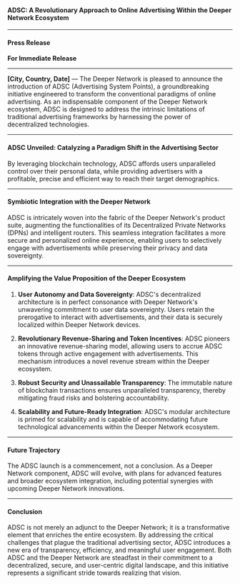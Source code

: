 #### **ADSC: A Revolutionary Approach to Online Advertising Within the Deeper Network Ecosystem**

---

#### **Press Release**

**For Immediate Release**

---

**[City, Country, Date]** — The Deeper Network is pleased to announce the introduction of ADSC (Advertising System Points), a groundbreaking initiative engineered to transform the conventional paradigms of online advertising. As an indispensable component of the Deeper Network ecosystem, ADSC is designed to address the intrinsic limitations of traditional advertising frameworks by harnessing the power of decentralized technologies.

---

#### **ADSC Unveiled: Catalyzing a Paradigm Shift in the Advertising Sector**

By leveraging blockchain technology, ADSC affords users unparalleled control over their personal data, while providing advertisers with a profitable, precise and efficient way to reach their target demographics.

---

#### **Symbiotic Integration with the Deeper Network**

ADSC is intricately woven into the fabric of the Deeper Network's product suite, augmenting the functionalities of its Decentralized Private Networks (DPNs) and intelligent routers. This seamless integration facilitates a more secure and personalized online experience, enabling users to selectively engage with advertisements while preserving their privacy and data sovereignty.

---

#### **Amplifying the Value Proposition of the Deeper Ecosystem**

1. **User Autonomy and Data Sovereignty**: ADSC's decentralized architecture is in perfect consonance with Deeper Network's unwavering commitment to user data sovereignty. Users retain the prerogative to interact with advertisements, and their data is securely localized within Deeper Network devices.

2. **Revolutionary Revenue-Sharing and Token Incentives**: ADSC pioneers an innovative revenue-sharing model, allowing users to accrue ADSC tokens through active engagement with advertisements. This mechanism introduces a novel revenue stream within the Deeper ecosystem.

3. **Robust Security and Unassailable Transparency**: The immutable nature of blockchain transactions ensures unparalleled transparency, thereby mitigating fraud risks and bolstering accountability.

4. **Scalability and Future-Ready Integration**: ADSC's modular architecture is primed for scalability and is capable of accommodating future technological advancements within the Deeper Network ecosystem.

---

#### **Future Trajectory**

The ADSC launch is a commencement, not a conclusion. As a Deeper Network component, ADSC will evolve, with plans for advanced features and broader ecosystem integration, including potential synergies with upcoming Deeper Network innovations.

---

#### **Conclusion**

ADSC is not merely an adjunct to the Deeper Network; it is a transformative element that enriches the entire ecosystem. By addressing the critical challenges that plague the traditional advertising sector, ADSC introduces a new era of transparency, efficiency, and meaningful user engagement. Both ADSC and the Deeper Network are steadfast in their commitment to a decentralized, secure, and user-centric digital landscape, and this initiative represents a significant stride towards realizing that vision.
